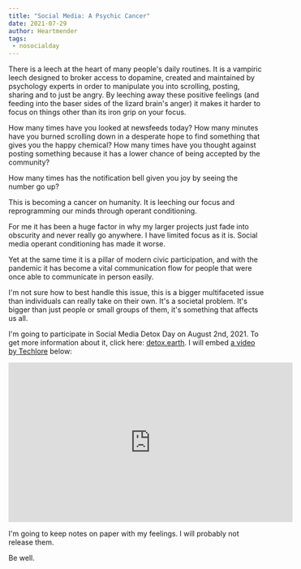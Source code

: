 ```yaml
---
title: "Social Media: A Psychic Cancer"
date: 2021-07-29
author: Heartmender
tags:
 - nosocialday
---
```


There is a leech at the heart of many people's daily routines. It is a vampiric
leech designed to broker access to dopamine, created and maintained by
psychology experts in order to manipulate you into scrolling, posting, sharing
and to just be angry. By leeching away these positive feelings (and feeding into
the baser sides of the lizard brain's anger) it makes it harder to focus on
things other than its iron grip on your focus.

How many times have you looked at newsfeeds today? How many minutes have you
burned scrolling down in a desperate hope to find something that gives you the
happy chemical? How many times have you thought against posting something
because it has a lower chance of being accepted by the community?

How many times has the notification bell given you joy by seeing the number go
up?

This is becoming a cancer on humanity. It is leeching our focus and
reprogramming our minds through operant conditioning.

For me it has been a huge factor in why my larger projects just fade into
obscurity and never really go anywhere. I have limited focus as it is. Social
media operant conditioning has made it worse.

Yet at the same time it is a pillar of modern civic participation, and with the
pandemic it has become a vital communication flow for people that were once able
to communicate in person easily.

I'm not sure how to best handle this issue, this is a bigger multifaceted issue
than individuals can really take on their own. It's a societal problem. It's
bigger than just people or small groups of them, it's something that affects us
all.

I'm going to participate in Social Media Detox Day on August 2nd, 2021. To get
more information about it, click here: [detox.earth](https://web.archive.org/web/20210729002615/https://detox.earth/). I
will embed [a video by Techlore](https://youtu.be/HUQqHYjl2Pk) below:

<iframe width="560" height="315" src="https://www.youtube.com/embed/HUQqHYjl2Pk"
title="YouTube video player" frameborder="0" allow="accelerometer; autoplay;
clipboard-write; encrypted-media; gyroscope; picture-in-picture"
allowfullscreen></iframe>

I'm going to keep notes on paper with my feelings. I will probably not release
them.

Be well.
